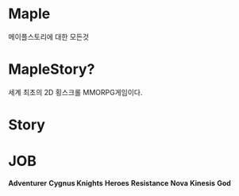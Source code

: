 # Maple
메이플스토리에 대한 모든것

# MapleStory?
세계 최초의 2D 횡스크롤 MMORPG게임이다.

# Story


# JOB
**Adventurer**
**Cygnus Knights**
**Heroes**
**Resistance**
**Nova**
**Kinesis**
**God**